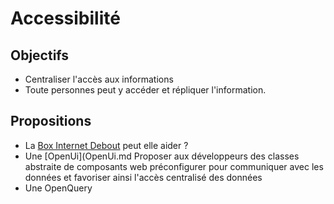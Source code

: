 
Accessibilité
===

## Objectifs

- Centraliser l'accès aux informations
- Toute personnes peut y accéder et répliquer l'information.

## Propositions

- La [Box Internet Debout](https://wiki.nuitdebout.fr/wiki/Box_Internet_Debout) peut elle aider ?
- Une [OpenUi](OpenUi.md Proposer aux développeurs des classes abstraite de composants web préconfigurer pour communiquer avec les données et favoriser ainsi l'accès centralisé des données
- Une OpenQuery
